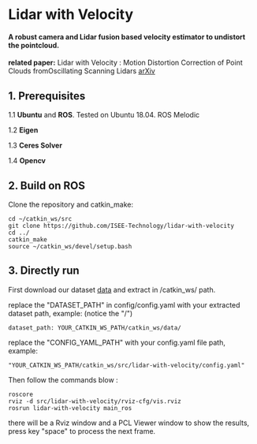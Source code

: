 # Lidar with Velocity

####  A robust camera and Lidar fusion based velocity estimator to undistort the pointcloud. 

**related paper:** Lidar with Velocity : Motion Distortion Correction of Point Clouds fromOscillating Scanning Lidars [arXiv]()

## 1. Prerequisites

1.1 **Ubuntu** and **ROS**.  Tested on Ubuntu 18.04. ROS Melodic

1.2 **Eigen**

1.3 **Ceres Solver** 

1.4 **Opencv** 

## 2. Build on ROS

Clone the repository and catkin_make:

    cd ~/catkin_ws/src
    git clone https://github.com/ISEE-Technology/lidar-with-velocity
    cd ../
    catkin_make
    source ~/catkin_ws/devel/setup.bash



## 3. Directly run

First download our dataset [data](https://drive.google.com/drive/folders/1JEwnVVO84peunFiCXSc-T5QyK0gD3kAt?usp=sharing) and extract in /catkin_ws/ path.

replace the "DATASET_PATH" in config/config.yaml with your extracted dataset path, example: (notice the "/")

    dataset_path: YOUR_CATKIN_WS_PATH/catkin_ws/data/

replace the "CONFIG_YAML_PATH" with your config.yaml file path, example:

    "YOUR_CATKIN_WS_PATH/catkin_ws/src/lidar-with-velocity/config.yaml"

Then follow the commands blow :

    roscore
    rviz -d src/lidar-with-velocity/rviz-cfg/vis.rviz
    rosrun lidar-with-velocity main_ros

there will be a Rviz window and a PCL Viewer window to show the results, press key "space" to process the next frame.
